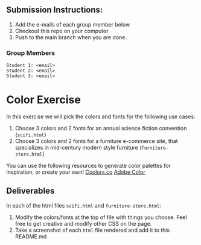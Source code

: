 ## Submission Instructions:
1. Add the e-mails of each group member below
2. Checkout this repo on your computer
3. Push to the main branch when you are done.

### Group Members
```
Student 1: <email>
Student 2: <email>
Student 3: <email>
```

# Color Exercise

In this exercise we will pick the colors and fonts for the following use cases: 
1. Choose 3 colors and 2 fonts for an annual science fiction convention (`scifi.html`)
2. Choose 3 colors and 2 fonts for a furniture e-commerce site, that specializes in mid-century modern style furniture (`furniture-store.html`)

You can use the following resources to generate color palettes for inspiration, or create your own!
[Coolors.co](https://coolors.co/palettes/trending)
[Adobe Color](https://color.adobe.com/explore)

## Deliverables

In each of the html files `scifi.html` and `furniture-store.html`:
1. Modify the colors/fonts at the top of file with things you choose. Feel free to get creative and modify other CSS on the page.
2. Take a screenshot of each `html` file rendered and add it to this README.md
